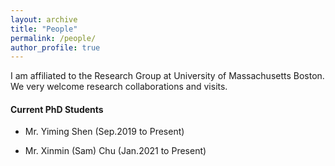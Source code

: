 ```yaml
---
layout: archive
title: "People"
permalink: /people/
author_profile: true
---
```


I am affiliated to the Research Group at University of Massachusetts Boston. We very welcome research collaborations and visits.

#### Current PhD Students

* Mr. Yiming Shen (Sep.2019 to Present)

* Mr. Xinmin (Sam) Chu (Jan.2021 to Present)
